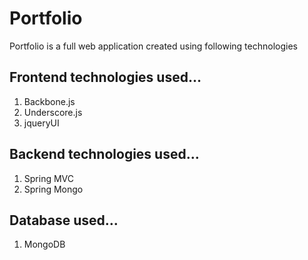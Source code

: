 Portfolio
=============
Portfolio is a full web application created using following technologies

Frontend technologies used...
--------------
1. Backbone.js
2. Underscore.js
3. jqueryUI

Backend technologies used...
--------------
1. Spring MVC
2. Spring Mongo

Database used...
--------------
1. MongoDB
